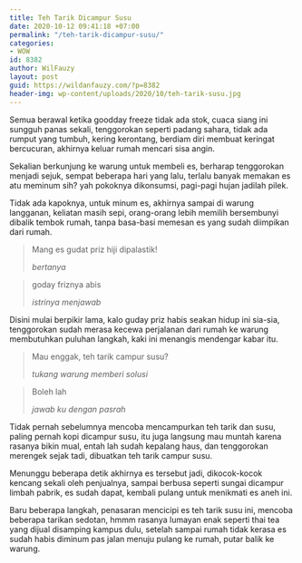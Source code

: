 ```yaml
---
title: Teh Tarik Dicampur Susu
date: 2020-10-12 09:41:18 +07:00
permalink: "/teh-tarik-dicampur-susu/"
categories:
- WOW
id: 8382
author: WilFauzy
layout: post
guid: https://wildanfauzy.com/?p=8382
header-img: wp-content/uploads/2020/10/teh-tarik-susu.jpg
---
```


Semua berawal ketika goodday freeze tidak ada stok, cuaca siang ini sungguh panas sekali, tenggorokan seperti padang sahara, tidak ada rumput yang tumbuh, kering kerontang, berdiam diri membuat keringat bercucuran, akhirnya keluar rumah mencari sisa angin.

Sekalian berkunjung ke warung untuk membeli es, berharap tenggorokan menjadi sejuk, sempat beberapa hari yang lalu, terlalu banyak memakan es atu meminum sih? yah pokoknya dikonsumsi, pagi-pagi hujan jadilah pilek.

Tidak ada kapoknya, untuk minum es, akhirnya sampai di warung langganan, keliatan masih sepi, orang-orang lebih memilih bersembunyi dibalik tembok rumah, tanpa basa-basi memesan es yang sudah diimpikan dari rumah.

<blockquote class="wp-block-quote">
  <p>
    Mang es gudat priz hiji dipalastik!
  </p>
  
  <cite>bertanya</cite>
</blockquote>

<blockquote class="wp-block-quote">
  <p>
    goday friznya abis
  </p>
  
  <cite>istrinya menjawab</cite>
</blockquote>

Disini mulai berpikir lama, kalo guday priz habis seakan hidup ini sia-sia, tenggorokan sudah merasa kecewa perjalanan dari rumah ke warung membutuhkan puluhan langkah, kaki ini menangis mendengar kabar itu.

<blockquote class="wp-block-quote">
  <p>
    Mau enggak, teh tarik campur susu?
  </p>
  
  <cite>tukang warung memberi solusi</cite>
</blockquote>

<blockquote class="wp-block-quote">
  <p>
    Boleh lah
  </p>
  
  <cite>jawab ku dengan pasrah</cite>
</blockquote>

Tidak pernah sebelumnya mencoba mencampurkan teh tarik dan susu, paling pernah kopi dicampur susu, itu juga langsung mau muntah karena rasanya bikin mual, entah lah sudah kepalang haus, dan tenggorokan merengek sejak tadi, dibuatkan teh tarik campur susu.

Menunggu beberapa detik akhirnya es tersebut jadi, dikocok-kocok kencang sekali oleh penjualnya, sampai berbusa seperti sungai dicampur limbah pabrik, es sudah dapat, kembali pulang untuk menikmati es aneh ini.

Baru beberapa langkah, penasaran mencicipi es teh tarik susu ini, mencoba beberapa tarikan sedotan, hmmm rasanya lumayan enak seperti thai tea yang dijual disamping kampus dulu, setelah sampai rumah tidak kerasa es sudah habis diminum pas jalan menuju pulang ke rumah, putar balik ke warung.